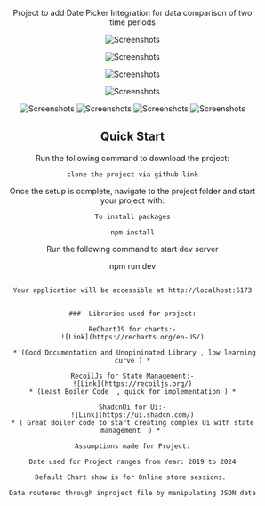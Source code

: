 <div align="center" style="margin: 30px;">


Project to add Date Picker Integration for data comparison of two time periods 


![Screenshots](https://i.ibb.co/0FdQwQv/Screenshot-2024-03-11-094036.png)

![Screenshots](https://i.ibb.co/9W8tD5L/Screenshot-2024-03-11-094053.png)

![Screenshots](https://i.ibb.co/2vw31Fd/Screenshot-2024-03-11-094113.png)

![Screenshots](https://i.ibb.co/K0W8MJn/Screenshot-2024-03-11-094136.png)

![Screenshots](https://i.ibb.co/DbK7k9T/Screenshot-2024-03-11-102737.png) 
![Screenshots](https://i.ibb.co/R3BdHhq/Screenshot-2024-03-11-102758.png)
![Screenshots](https://i.ibb.co/58NWj3k/Screenshot-2024-03-11-102832.png)
![Screenshots](https://i.ibb.co/hRNPnVR/Screenshot-2024-03-11-102857.png )



## Quick Start

Run the following command to download the project:

```
clone the project via github link
```

Once the setup is complete, navigate to the project folder and start your project with:

```
To install packages

npm install

````````
Run the following command to start dev server 

npm run dev
```

Your application will be accessible at http://localhost:5173


###  Libraries used for project:

ReChartJS for charts:-
![Link](https://recharts.org/en-US/)

 * (Good Documentation and Unopininated Library , low learning curve ) *

RecoilJs for State Management:-
![Link](https://recoiljs.org/)
 * (Least Boiler Code  , quick for implementation ) * 

ShadcnUi for Ui:-
![Link](https://ui.shadcn.com/)
* ( Great Boiler code to start creating complex Ui with state management  ) * 

Assumptions made for Project:

Date used for Project ranges from Year: 2019 to 2024

Default Chart show is for Online store sessions. 

Data routered through inproject file by manipulating JSON data





